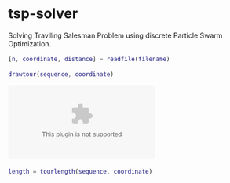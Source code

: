 # tsp-solver
 Solving Travlling Salesman Problem using discrete Particle Swarm Optimization.


```matlab
[n, coordinate, distance] = readfile(filename)
```

```matlab
drawtour(sequence, coordinate)
```

![tour](\tour.eps)


```matlab
length = tourlength(sequence, coordinate)
```

